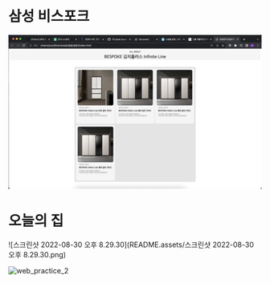 # 삼성 비스포크

![web_practice_1](README.assets/web_practice_1.png)



# 오늘의 집

![스크린샷 2022-08-30 오후 8.29.30](README.assets/스크린샷 2022-08-30 오후 8.29.30.png)

![web_practice_2](README.assets/web_practice_2.png)






